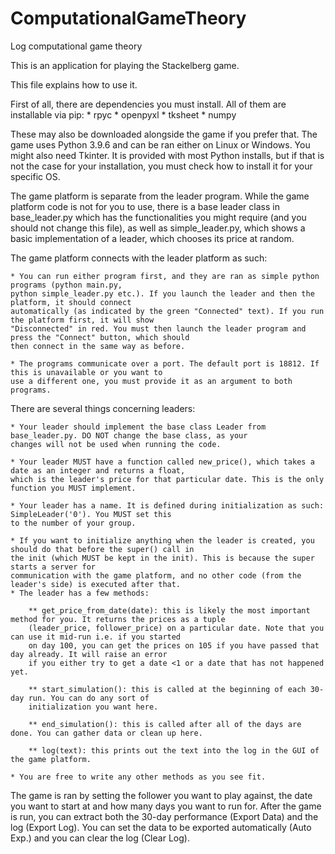 # ComputationalGameTheory

 Log computational game theory
 
This is an application for playing the Stackelberg game.

This file explains how to use it.

First of all, there are dependencies you must install. All of them are installable via pip:
    * rpyc
    * openpyxl
    * tksheet
    * numpy
    
These may also be downloaded alongside the game if you prefer that. The game uses Python 3.9.6 and can be ran either on Linux or Windows. You might also need Tkinter. It is provided with most Python installs, but if that is not the case for your installation,
you must check how to install it for your specific OS.


The game platform is separate from the leader program. While the game platform code is not for you to use,
there is a base leader class in base_leader.py which has the functionalities you might require (and you should not
change this file), as well as simple_leader.py, which shows a basic
implementation of a leader, which chooses its price at random.

The game platform connects with the leader platform as such:

    * You can run either program first, and they are ran as simple python programs (python main.py,
    python simple_leader.py etc.). If you launch the leader and then the platform, it should connect
    automatically (as indicated by the green "Connected" text). If you run the platform first, it will show
    "Disconnected" in red. You must then launch the leader program and press the "Connect" button, which should
    then connect in the same way as before.
    
    * The programs communicate over a port. The default port is 18812. If this is unavailable or you want to
    use a different one, you must provide it as an argument to both programs.

There are several things concerning leaders:

    * Your leader should implement the base class Leader from base_leader.py. DO NOT change the base class, as your
    changes will not be used when running the code.
    
    * Your leader MUST have a function called new_price(), which takes a date as an integer and returns a float,
    which is the leader's price for that particular date. This is the only function you MUST implement.
    
    * Your leader has a name. It is defined during initialization as such: SimpleLeader('0'). You MUST set this
    to the number of your group.
    
    * If you want to initialize anything when the leader is created, you should do that before the super() call in
    the init (which MUST be kept in the init). This is because the super starts a server for
    communication with the game platform, and no other code (from the leader's side) is executed after that.
    * The leader has a few methods:
    
        ** get_price_from_date(date): this is likely the most important method for you. It returns the prices as a tuple
        (leader_price, follower_price) on a particular date. Note that you can use it mid-run i.e. if you started
        on day 100, you can get the prices on 105 if you have passed that day already. It will raise an error
        if you either try to get a date <1 or a date that has not happened yet.
        
        ** start_simulation(): this is called at the beginning of each 30-day run. You can do any sort of
        initialization you want here.
        
        ** end_simulation(): this is called after all of the days are done. You can gather data or clean up here.
        
        ** log(text): this prints out the text into the log in the GUI of the game platform.
        
    * You are free to write any other methods as you see fit.

The game is ran by setting the follower you want to play against, the
date you want to start at and how many days you want to run for. After the game is
run, you can extract both the 30-day performance (Export Data) and the log (Export Log). You can set the data to be
exported automatically (Auto Exp.) and you can clear the log (Clear Log).
